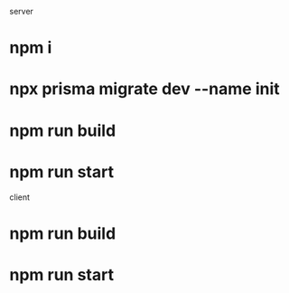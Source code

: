 server

# npm i

# npx prisma migrate dev --name init

# npm run build

# npm run start

client

# npm run build

# npm run start
